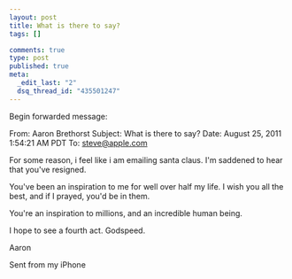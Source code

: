 ```yaml
--- 
layout: post
title: What is there to say?
tags: []

comments: true
type: post
published: true
meta: 
  _edit_last: "2"
  dsq_thread_id: "435501247"
---
```

Begin forwarded message:

From: Aaron Brethorst
Subject: What is there to say?
Date: August 25, 2011 1:54:21 AM PDT
To: steve@apple.com

For some reason, i feel like i am emailing santa claus. I'm saddened to hear that you've resigned. 

You've been an inspiration to me for well over half my life. I wish you all the best, and if I prayed, you'd be in them. 

You're an inspiration to millions, and an incredible human being. 

I hope to see a fourth act. Godspeed. 

Aaron

Sent from my iPhone

